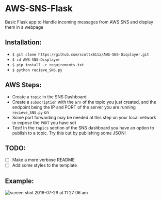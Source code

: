 # AWS-SNS-Flask
Basic Flask app to Handle incoming messages from AWS SNS and display them in a  webpage

## Installation:

- `$ git clone https://github.com/scottx611x/AWS-SNS-Displayer.git` 
- `$ cd AWS-SNS-Displayer`
- `$ pip install -r requirements.txt`
- `$ python recieve_SNS.py`

## AWS Steps:
- Create a `topic` in the SNS Dashboard
- Create a `subscription` with the `arn` of the topic you just created, and the endpoint being the IP and PORT of the server you are running `recieve_SNS.py` on
- Some port forwarding may be needed at this step on your local network to expose the `PORT` you have set
- Test! In the `topics` section of the SNS dashboard you have an option to publish to a topic. Try this out by publishing some JSON!

## TODO:
- [ ] Make a more verbose README
- [ ] Add some styles to the template

## Example:
![screen shot 2016-07-29 at 11 27 06 am](https://cloud.githubusercontent.com/assets/5629547/17253617/80a7c852-557f-11e6-9447-f7d4f6ffc428.png)

